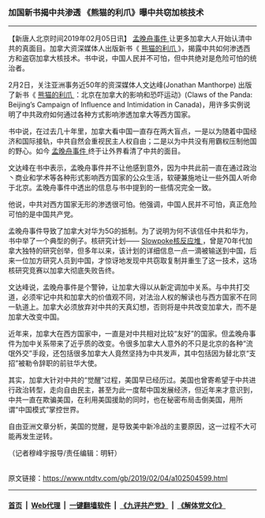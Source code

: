 ### 加国新书揭中共渗透 《熊猫的利爪》曝中共窃加核技术
------------------------

<div class="post_content">
 <p>
  【新唐人北京时间2019年02月05日讯】
  <a href="https://www.ntdtv.com/gb/孟晚舟事件.htm">
   孟晚舟事件
  </a>
  让更多加拿大人开始认清中共的真面目。加拿大资深媒体人出版新书《
  <a href="https://www.ntdtv.com/gb/熊猫的利爪.htm">
   熊猫的利爪
  </a>
  》，揭露中共如何渗透西方和盗窃加拿大核技术。书中说，中国人民并不可怕，但中共绝对是危险可怕的统治者。
 </p>
 <p>
  2月2日，关注亚洲事务近50年的资深媒体人文达峰(Jonathan Manthorpe) 出版了新书《
  <a href="https://www.ntdtv.com/gb/熊猫的利爪.htm">
   熊猫的利爪
  </a>
  ：北京在加拿大的影响和恐吓运动》(Claws of the Panda: Beijing’s Campaign of Influence and Intimidation in Canada)，用许多实例说明了中共政府如何通过各种方式影响渗透加拿大等西方国家。
 </p>
 <p>
  书中说，在过去几十年里，加拿大看中国一直存在两大盲点，一是以为随着中国经济和国际接轨，中共自然会重视民主人权自由；二是以为中共没有用霸权压制他国的野心。如今
  <a href="https://www.ntdtv.com/gb/孟晚舟事件.htm">
   孟晚舟事件
  </a>
  终于让外界看清了中共的面目。
 </p>
 <p>
  文达峰在书中表示，孟晚舟事件并不让他感到意外，因为中共此前一直在通过政治丶商业和学术等各种形式影响西方国家的公众生活，软硬兼施地让一些外国人听命于北京。孟晚舟事件中透出的信息与书中提到的一些情况完全一致。
 </p>
 <p>
  他说，中共对西方国家无形的渗透很可怕。他强调，中国人民并不可怕，真正危险可怕的是中国共产党。
 </p>
 <p>
  孟晚舟事件导致了加拿大对华为5G的抵制。为了说明为何不该信任中共和华为，书中举了一个典型的例子。核研究计划——
  <a href="https://www.ntdtv.com/gb/slowpoke核反应堆.htm">
   Slowpoke核反应堆
  </a>
  ，曾是70年代加拿大独特的研究创举，但多年以来，该计划的详细信息一点一滴被输送到中国，后来一位加方研究人员到中国，才惊讶地发现中共窃取复制并重生了这一技术，这场核研究竞赛以加拿大彻底失败告终。
 </p>
 <p>
  文达峰说，孟晚舟事件是个警钟，让加拿大得以从新定调加中关系。与中共打交道，必须牢记中共和加拿大的价值观不同，对法治人权的解读也与西方国家不在同一轨道上。加拿大必须放弃对中共的天真幻想，否则将是中共改变加拿大，而不是加拿大改变中国。
 </p>
 <p>
  近年来，加拿大在西方国家中，一直是对中共相对比较“友好”的国家。但孟晚舟事件为加中关系带来了近乎质的改变。令很多加拿大人意外的不只是北京的各种“流氓外交”手段，还包括很多加拿大人竟然坚持为中共发声，其中包括因为替北京“支招”被勒令辞职的前驻华大使。
 </p>
 <p>
  其实，加拿大针对中共的“觉醒”过程，美国早已经历过。美国也曾寄希望于中共进行政治转型，走向自由民主，甚至为此一度帮中国发展经济，但近年来才意识到，中共一直在欺骗美国，在利用美国援助的同时，也在秘密布局击倒美国，用所谓“中国模式”掌控世界。
 </p>
 <p>
  自由亚洲文章分析，美国的觉醒，是导致美中新冷战的主要原因，这一过程不大可能再发生逆转。
 </p>
 <p>
  （记者穆峰宇报导/责任编辑：明轩）
 </p>
 <div class="single_ad">
 </div>
</div>

<br/>原文链接：https://www.ntdtv.com/gb/2019/02/04/a102504599.html


------------------------
#### [首页](https://github.com/gfw-breaker/banned-news/blob/master/README.md) &nbsp;|&nbsp; [Web代理](https://github.com/labour-camp/helloworld) &nbsp;|&nbsp; [一键翻墙软件](https://github.com/gfw-breaker/nogfw/blob/master/README.md) &nbsp;|&nbsp; [《九评共产党》](https://github.com/gfw-breaker/9ping.md/blob/master/README.md#九评之一评共产党是什么) &nbsp;|&nbsp; [《解体党文化》](https://github.com/gfw-breaker/jtdwh.md/blob/master/README.md#绪论)

